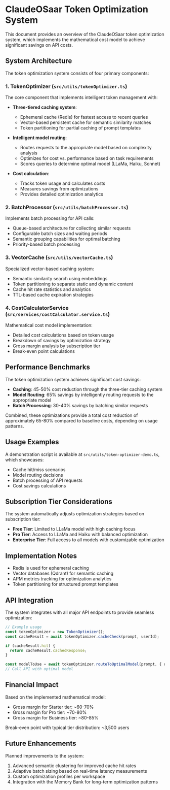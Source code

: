 # ClaudeOSaar Token Optimization System

This document provides an overview of the ClaudeOSaar token optimization system, which implements the mathematical cost model to achieve significant savings on API costs.

## System Architecture

The token optimization system consists of four primary components:

### 1. TokenOptimizer (`src/utils/tokenOptimizer.ts`)

The core component that implements intelligent token management with:

- **Three-tiered caching system**:
  - Ephemeral cache (Redis) for fastest access to recent queries
  - Vector-based persistent cache for semantic similarity matches
  - Token partitioning for partial caching of prompt templates

- **Intelligent model routing**:
  - Routes requests to the appropriate model based on complexity analysis
  - Optimizes for cost vs. performance based on task requirements
  - Scores queries to determine optimal model (LLaMa, Haiku, Sonnet)

- **Cost calculation**:
  - Tracks token usage and calculates costs
  - Measures savings from optimizations
  - Provides detailed optimization analytics

### 2. BatchProcessor (`src/utils/batchProcessor.ts`)

Implements batch processing for API calls:

- Queue-based architecture for collecting similar requests
- Configurable batch sizes and waiting periods
- Semantic grouping capabilities for optimal batching
- Priority-based batch processing

### 3. VectorCache (`src/utils/vectorCache.ts`)

Specialized vector-based caching system:

- Semantic similarity search using embeddings
- Token partitioning to separate static and dynamic content
- Cache hit rate statistics and analytics
- TTL-based cache expiration strategies

### 4. CostCalculatorService (`src/services/costCalculator.service.ts`)

Mathematical cost model implementation:

- Detailed cost calculations based on token usage
- Breakdown of savings by optimization strategy
- Gross margin analysis by subscription tier
- Break-even point calculations

## Performance Benchmarks

The token optimization system achieves significant cost savings:

- **Caching**: 45-50% cost reduction through the three-tier caching system
- **Model Routing**: 65% savings by intelligently routing requests to the appropriate model
- **Batch Processing**: 30-40% savings by batching similar requests

Combined, these optimizations provide a total cost reduction of approximately 65-80% compared to baseline costs, depending on usage patterns.

## Usage Examples

A demonstration script is available at `src/utils/token-optimizer-demo.ts`, which showcases:

- Cache hit/miss scenarios
- Model routing decisions
- Batch processing of API requests
- Cost savings calculations

## Subscription Tier Considerations

The system automatically adjusts optimization strategies based on subscription tier:

- **Free Tier**: Limited to LLaMa model with high caching focus
- **Pro Tier**: Access to LLaMa and Haiku with balanced optimization
- **Enterprise Tier**: Full access to all models with customizable optimization

## Implementation Notes

- Redis is used for ephemeral caching
- Vector databases (Qdrant) for semantic caching
- APM metrics tracking for optimization analytics
- Token partitioning for structured prompt templates

## API Integration

The system integrates with all major API endpoints to provide seamless optimization:

```typescript
// Example usage
const tokenOptimizer = new TokenOptimizer();
const cacheResult = await tokenOptimizer.cacheCheck(prompt, userId);

if (cacheResult.hit) {
  return cacheResult.cachedResponse;
}

const modelToUse = await tokenOptimizer.routeToOptimalModel(prompt, { userTier });
// Call API with optimal model
```

## Financial Impact

Based on the implemented mathematical model:

- Gross margin for Starter tier: ~60-70%
- Gross margin for Pro tier: ~70-80%
- Gross margin for Business tier: ~80-85%

Break-even point with typical tier distribution: ~3,500 users

## Future Enhancements

Planned improvements to the system:

1. Advanced semantic clustering for improved cache hit rates
2. Adaptive batch sizing based on real-time latency measurements
3. Custom optimization profiles per workspace
4. Integration with the Memory Bank for long-term optimization patterns
